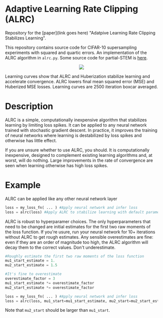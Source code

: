 # Adaptive Learning Rate Clipping (ALRC)

Repository for the [paper](link goes here) "Adatpive Learning Rate Clipping Stabilizes Learning". 

This repository contains source code for CIFAR-10 supersampling experiments with squared and quartic errors. An implementation of the ALRC algorithm in `alrc.py`. Some source code for partial-STEM is [here](https://github.com/Jeffrey-Ede/partial-STEM).

<p align="center">
  <img src="adv_vs_non-adv.png">
</p>

Learning curves show that ALRC and Huberization stabilize learning and accelerate convergence. ALRC lowers final mean squared error (MSE) and Huberized MSE losses. Learning curves are 2500 iteration boxcar averaged.

# Description

ALRC is a simple, computationally inexpensive algorithm that stabilizes learning by limiting loss spikes. It can be applied to any neural network trained with stochastic gradient descent. In practice, it improves the training of neural networks where learning is destabilized by loss spikes and otherwise has little effect.

If you are unsure whether to use ALRC, you should. It is computationally inexpensive, designed to complement existing learning algorithms and, at worst, will do nothing. Large improvements in the rate of convergence are seen when learning otherwise has high loss spikes.

# Example

ALRC can be applied like any other neural network layer

```python
loss = my_loss_fn( ... ) #Apply neural network and infer loss
loss = alrc(loss) #Apply ALRC to stabilize learning with default parameters
```

ALRC is robust to hyperparamer choices. The only hyperparameters that need to be changed are initial estimates for the first two raw moments of the loss function. If you're usure, run your neural network for 10+ iterations without ALRC to get rough estimates. Any sensible overestimates are fine: even if they are an order of magnitude too high, the ALRC algorithm will decay them to the correct values. Don't underestimate.

```python
#Roughly estimate the first two raw moments of the loss function
mu1_start_estimate = 1.
mu2_start_estimate = 1.5

#It's fine to overestimate
overestimate_factor = 3 
mu1_start_estimate *= overestimate_factor
mu2_start_estimate *= overestimate_factor

loss = my_loss_fn( ... ) #Apply neural network and infer loss
loss = alrc(loss, mu1_start=mu1_start_estimate, mu2_start=mu2_start_estimate) #Apply ALRC
```

Note that `mu2_start` should be larger than `mu1_start`.
